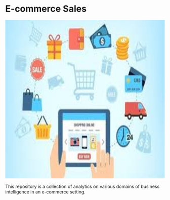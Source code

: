 # E-commerce Sales

<img src='Cover Photo/e-commerce.jpg' style='height:500px'/>

This repository is a collection of analytics on various domains of business intelligence in an e-commerce setting.
 
